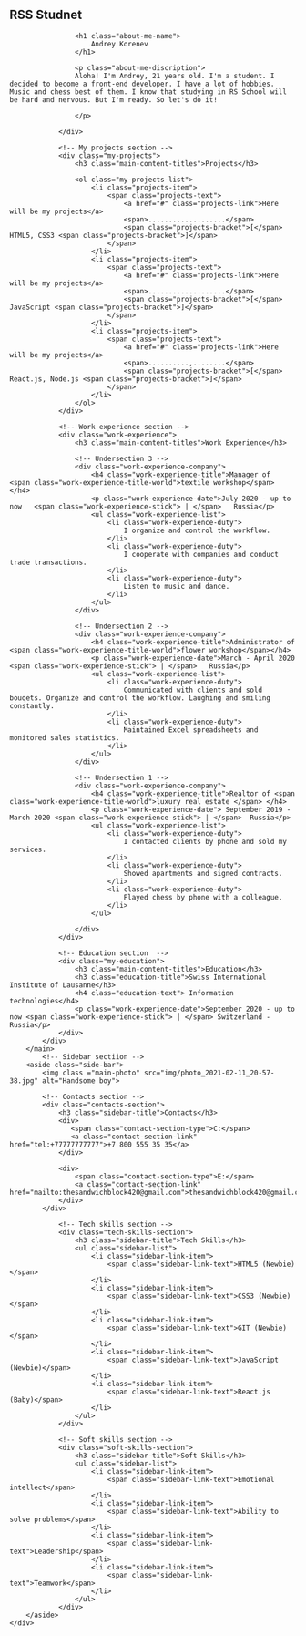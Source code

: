 <!DOCTYPE html>
<html lang="en">
<head>
    <meta charset="UTF-8">
    <meta http-equiv="X-UA-Compatible" content="IE=edge">
    <meta name="viewport" content="width=device-width, initial-scale=1.0">
    <title>My resume</title>
    <!--Google Font Montserrat  -->
    <link rel="preconnect" href="https://fonts.gstatic.com">
    <link href="https://fonts.googleapis.com/css2?family=Montserrat:wght@400;700&display=swap" rel="stylesheet">
    <!-- CSS file -->
    <link rel="stylesheet" href="css/style.css">
</head>
<body> 
    <!-- QQ -->
    <!-- Main section -->
    <div class="main-section">
        <!-- Main content section -->
        <main>
            <div class="main-content">
                <!-- About me section -->
                <div class="about-me">
                    <h2 class="about-me-profession">RSS Studnet</h2>

                    <h1 class="about-me-name">
                        Andrey Korenev
                    </h1>

                    <p class="about-me-discription">
                    Aloha! I'm Andrey, 21 years old. I'm a student. I decided to become a front-end developer. I have a lot of hobbies. Music and chess best of them. I know that studying in RS School will be hard and nervous. But I'm ready. So let's do it!

                    </p> 

                </div>

                <!-- My projects section -->
                <div class="my-projects">
                    <h3 class="main-content-titles">Projects</h3>

                    <ol class="my-projects-list">
                        <li class="projects-item">
                            <span class="projects-text">
                                <a href="#" class="projects-link">Here will be my projects</a>
                                <span>...................</span>
                                <span class="projects-bracket">[</span> HTML5, CSS3 <span class="projects-bracket">]</span> 
                            </span>
                        </li>
                        <li class="projects-item">
                            <span class="projects-text">
                                <a href="#" class="projects-link">Here will be my projects</a>
                                <span>...................</span>
                                <span class="projects-bracket">[</span> JavaScript <span class="projects-bracket">]</span>
                            </span>
                        </li>
                        <li class="projects-item">
                            <span class="projects-text">
                                <a href="#" class="projects-link">Here will be my projects</a>
                                <span>..........,........</span>
                                <span class="projects-bracket">[</span> React.js, Node.js <span class="projects-bracket">]</span>
                            </span>
                        </li>
                    </ol>  
                </div>

                <!-- Work experience section -->
                <div class="work-experience">
                    <h3 class="main-content-titles">Work Experience</h3>

                    <!-- Undersection 3 -->
                    <div class="work-experience-company">
                        <h4 class="work-experience-title">Manager of  <span class="work-experience-title-world">textile workshop</span> </h4>
                        <p class="work-experience-date">July 2020 - up to now   <span class="work-experience-stick"> | </span>   Russia</p>
                        <ul class="work-experience-list">
                            <li class="work-experience-duty">
                                I organize and control the workflow.
                            </li>
                            <li class="work-experience-duty">
                                I cooperate with companies and conduct trade transactions.
                            </li>
                            <li class="work-experience-duty"> 
                                Listen to music and dance. 
                            </li>
                        </ul>
                    </div>

                    <!-- Undersection 2 -->
                    <div class="work-experience-company">
                        <h4 class="work-experience-title">Administrator of <span class="work-experience-title-world">flower workshop</span></h4>
                        <p class="work-experience-date">March - April 2020  <span class="work-experience-stick"> | </span>   Russia</p>
                        <ul class="work-experience-list">
                            <li class="work-experience-duty">
                                Communicated with clients and sold bouqets. Organize and control the workflow. Laughing and smiling constantly.
                            </li>
                            <li class="work-experience-duty">
                                Maintained Excel spreadsheets and monitored sales statistics.
                            </li>
                        </ul>
                    </div>

                    <!-- Undersection 1 -->
                    <div class="work-experience-company">
                        <h4 class="work-experience-title">Realtor of <span class="work-experience-title-world">luxury real estate </span> </h4>
                        <p class="work-experience-date"> September 2019 - March 2020 <span class="work-experience-stick"> | </span>  Russia</p>
                        <ul class="work-experience-list">
                            <li class="work-experience-duty">
                                I contacted clients by phone and sold my services.
                            </li>
                            <li class="work-experience-duty">
                                Showed apartments and signed contracts.
                            </li>
                            <li class="work-experience-duty"> 
                                Played chess by phone with a colleague.
                            </li>
                        </ul>
                        
                    </div>
                </div>

                <!-- Education section  -->
                <div class="my-education">
                    <h3 class="main-content-titles">Education</h3>
                    <h3 class="education-title">Swiss International Institute of Lausanne</h3>
                    <h4 class="education-text"> Information technologies</h4>
                    <p class="work-experience-date">September 2020 - up to now <span class="work-experience-stick"> | </span> Switzerland - Russia</p>
                </div>
            </div>
        </main>
            <!-- Sidebar sectiion -->
        <aside class="side-bar">
            <img class ="main-photo" src="img/photo_2021-02-11_20-57-38.jpg" alt="Handsome boy">

            <!-- Contacts section -->
            <div class="contacts-section">
                <h3 class="sidebar-title">Contacts</h3>
                <div>
                   <span class="contact-section-type">C:</span>
                   <a class="contact-section-link" href="tel:+77777777777">+7 800 555 35 35</a>
                </div>

                <div>
                    <span class="contact-section-type">E:</span>
                    <a class="contact-section-link" href="mailto:thesandwichblock420@gmail.com">thesandwichblock420@gmail.com</a>
                </div>
            </div>
                
                <!-- Tech skills section -->
                <div class="tech-skills-section">
                    <h3 class="sidebar-title">Tech Skills</h3>
                    <ul class="sidebar-list">
                        <li class="sidebar-link-item">
                            <span class="sidebar-link-text">HTML5 (Newbie)</span>
                        </li>
                        <li class="sidebar-link-item">
                            <span class="sidebar-link-text">CSS3 (Newbie)</span>
                        </li>
                        <li class="sidebar-link-item"> 
                            <span class="sidebar-link-text">GIT (Newbie)</span>
                        </li>
                        <li class="sidebar-link-item">
                            <span class="sidebar-link-text">JavaScript (Newbie)</span>
                        </li>
                        <li class="sidebar-link-item">
                            <span class="sidebar-link-text">React.js (Baby)</span>
                        </li>
                    </ul>
                </div>

                <!-- Soft skills section -->
                <div class="soft-skills-section">
                    <h3 class="sidebar-title">Soft Skills</h3>
                    <ul class="sidebar-list">
                        <li class="sidebar-link-item">
                            <span class="sidebar-link-text">Emotional intellect</span>
                        </li>
                        <li class="sidebar-link-item">
                            <span class="sidebar-link-text">Ability to solve problems</span>
                        </li>
                        <li class="sidebar-link-item">
                            <span class="sidebar-link-text">Leadership</span>
                        </li>
                        <li class="sidebar-link-item">
                            <span class="sidebar-link-text">Teamwork</span>
                        </li>
                    </ul>
                </div>
        </aside>
    </div>  
</body>
</html>
